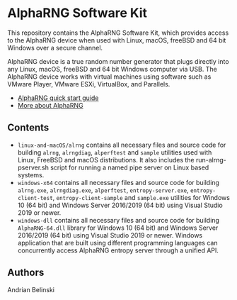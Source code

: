# AlphaRNG Software Kit

This repository contains the AlphaRNG Software Kit, which provides access to the AlphaRNG device when used with Linux, macOS, freeBSD and 64 bit Windows
over a secure channel.

AlphaRNG device is a true random number generator that plugs directly into any Linux, macOS, freeBSD and 64 bit Windows computer via USB. 
The AlphaRNG device works with virtual machines using software such as VMware Player, VMware ESXi, VirtualBox, and Parallels. 

* [AlphaRNG quick start guide](https://tectrolabs.com/docs/alpharng/quick-start/)
* [More about AlphaRNG](https://tectrolabs.com/alpharng/)

## Contents

* `linux-and-macOS/alrng` contains all necessary files and source code for building `alrng`, `alrngdiag`, `alperftest` and `sample` utilities used with Linux, FreeBSD and macOS distributions. It also includes the run-alrng-pserver.sh script for running a named pipe server on Linux based systems.
* `windows-x64` contains all necessary files and source code for building `alrng.exe`, `alrngdiag.exe`, `alperftest`, `entropy-server.exe`, `entropy-client-test`, `entropy-client-sample` and `sample.exe` utilities for Windows 10 (64 bit) and Windows Server 2016/2019 (64 bit) using Visual Studio 2019 or newer.
* `windows-dll` contains all necessary files and source code for building `AlphaRNG-64.dll` library for Windows 10 (64 bit) and Windows Server 2016/2019 (64 bit) using Visual Studio 2019 or newer. Windows application that are built using different programming languages can concurrently access AlphaRNG entropy server through a unified API.



## Authors

Andrian Belinski 

